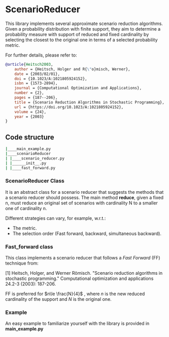 # ScenarioReducer

This library implements several approximate scenario reduction algorithms. Given a probability distribution with finite support, they aim to determine a probability measure with support of reduced and fixed cardinality by selecting the closest to the original one in terms of a selected probability metric.

For further details, please refer to:

```Bibtex
@article{Heitsch2003,
	author = {Heitsch, Holger and R{\"o}misch, Werner},
	date = {2003/02/01},
	doi = {10.1023/A:1021805924152},
	isbn = {1573-2894},
	journal = {Computational Optimization and Applications},
	number = {2},
	pages = {187--206},
	title = {Scenario Reduction Algorithms in Stochastic Programming},
	url = {https://doi.org/10.1023/A:1021805924152},
	volume = {24},
	year = {2003}
}
```

## Code structure

```Bash
|____main_example.py
|____scenarioReducer
| |____scenario_reducer.py
| |______init__.py
| |____fast_forward.py
```

### ScenarioReducer Class

It is an abstract class for a scenario reducer that suggests the methods that a scenario reducer should possess. The main method **reduce**,  given a fixed n, must reduce an original set of scenarios with cardinality N to a smaller one of cardinality n.

Different strategies can vary, for example, w.r.t.:

- The metric.
- The selection order (Fast forward, backward, simultaneous backward).

### Fast_forward class

This class implements a scenario reducer that follows a *Fast Forward* (FF) technique from: 

[1] Heitsch, Holger, and Werner Römisch. "Scenario reduction algorithms in stochastic programming." Computational optimization and applications 24.2-3 (2003): 187-206.

FF is preferred for $n\le \frac{N}{4}$ , where $n$  is the new reduced cardinality of the support and $N$ is the original one.

### Example

An easy example to familiarize yourself with the library is provided in **main_example.py**
